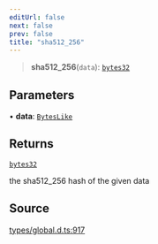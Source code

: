 ```yaml
---
editUrl: false
next: false
prev: false
title: "sha512_256"
---
```


> **sha512\_256**(`data`): [`bytes32`](../type-aliases/bytes32.md)

## Parameters

• **data**: [`BytesLike`](../type-aliases/BytesLike.md)

## Returns

[`bytes32`](../type-aliases/bytes32.md)

the sha512_256 hash of the given data

## Source

[types/global.d.ts:917](https://github.com/algorandfoundation/tealscript/blob/18ba30a9/types/global.d.ts#L917)
